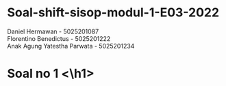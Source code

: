 # Soal-shift-sisop-modul-1-E03-2022
Daniel Hermawan - 5025201087 <br />
Florentino Benedictus - 5025201222 <br />
Anak Agung Yatestha Parwata - 5025201234 <br />

<h1> Soal no 1 <\h1> <br />